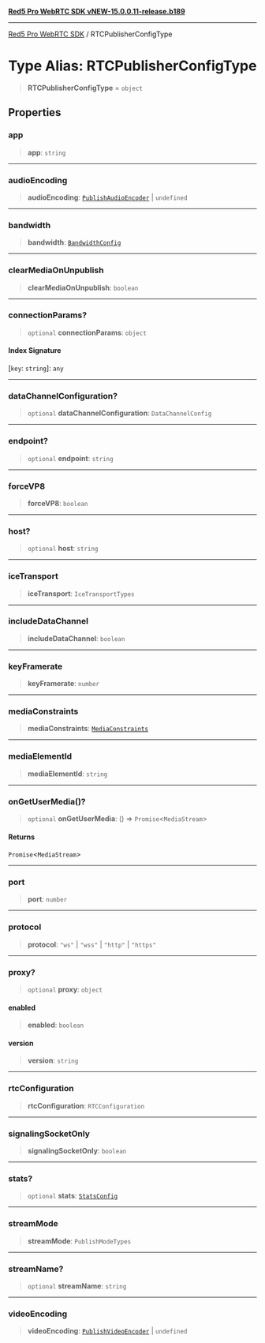 [**Red5 Pro WebRTC SDK vNEW-15.0.0.11-release.b189**](../README.md)

***

[Red5 Pro WebRTC SDK](../globals.md) / RTCPublisherConfigType

# Type Alias: RTCPublisherConfigType

> **RTCPublisherConfigType** = `object`

## Properties

### app

> **app**: `string`

***

### audioEncoding

> **audioEncoding**: [`PublishAudioEncoder`](../enumerations/PublishAudioEncoder.md) \| `undefined`

***

### bandwidth

> **bandwidth**: [`BandwidthConfig`](BandwidthConfig.md)

***

### clearMediaOnUnpublish

> **clearMediaOnUnpublish**: `boolean`

***

### connectionParams?

> `optional` **connectionParams**: `object`

#### Index Signature

\[`key`: `string`\]: `any`

***

### dataChannelConfiguration?

> `optional` **dataChannelConfiguration**: `DataChannelConfig`

***

### endpoint?

> `optional` **endpoint**: `string`

***

### forceVP8

> **forceVP8**: `boolean`

***

### host?

> `optional` **host**: `string`

***

### iceTransport

> **iceTransport**: `IceTransportTypes`

***

### includeDataChannel

> **includeDataChannel**: `boolean`

***

### keyFramerate

> **keyFramerate**: `number`

***

### mediaConstraints

> **mediaConstraints**: [`MediaConstraints`](MediaConstraints.md)

***

### mediaElementId

> **mediaElementId**: `string`

***

### onGetUserMedia()?

> `optional` **onGetUserMedia**: () => `Promise`\<`MediaStream`\>

#### Returns

`Promise`\<`MediaStream`\>

***

### port

> **port**: `number`

***

### protocol

> **protocol**: `"ws"` \| `"wss"` \| `"http"` \| `"https"`

***

### proxy?

> `optional` **proxy**: `object`

#### enabled

> **enabled**: `boolean`

#### version

> **version**: `string`

***

### rtcConfiguration

> **rtcConfiguration**: `RTCConfiguration`

***

### signalingSocketOnly

> **signalingSocketOnly**: `boolean`

***

### stats?

> `optional` **stats**: [`StatsConfig`](StatsConfig.md)

***

### streamMode

> **streamMode**: `PublishModeTypes`

***

### streamName?

> `optional` **streamName**: `string`

***

### videoEncoding

> **videoEncoding**: [`PublishVideoEncoder`](../enumerations/PublishVideoEncoder.md) \| `undefined`
